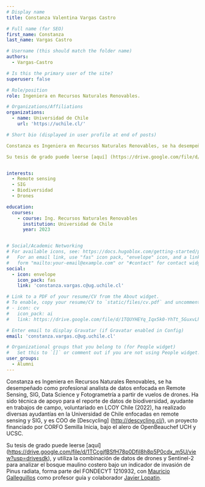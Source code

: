 ```yaml
---
# Display name
title: Constanza Valentina Vargas Castro

# Full name (for SEO)
first_name: Constanza
last_name: Vargas Castro

# Username (this should match the folder name)
authors:
  - Vargas-Castro

# Is this the primary user of the site?
superuser: false

# Role/position
role: Ingeniera en Recursos Naturales Renovables. 

# Organizations/Affiliations
organizations:
  - name: Universidad de Chile
    url: 'https://uchile.cl/'

# Short bio (displayed in user profile at end of posts)

Constanza es Ingeniera en Recursos Naturales Renovables, se ha desempeñado como profesional analista de datos enfocada en Remote Sensing, SIG, Data Science y Fotogrametría a partir de vuelos de drones. Ha sido técnica de apoyo para el reporte de datos de biodiversidad, ayudante en trabajos de campo, voluntariado en LCOY Chile (2022), ha realizado diversas ayudantías en la Universidad de Chile enfocadas en remote sensing y SIG, y es COO de [Descycling] (http://descycling.cl/), un proyecto financiado por CORFO Semilla Inicia, bajo el alero de OpenBeauchef UCH y UCSC.

Su tesis de grado puede leerse [aquí] (https://drive.google.com/file/d/1TCcgjfBSfH78p0DfiI8h8p5P0cdx_m5U/view?usp=drivesdk), y utiliza la combinación de datos de drones y Sentinel-2 para analizar el bosque maulino costero bajo un indicador de invasión de Pinus radiata, forma parte del FONDECYT 1210932, con Mauricio Galleguillos como profesor guía y colaborador Javier Lopatín.


interests:
  - Remote sensing
  - SIG
  - Biodiversidad
  - Drones

education:
  courses:
    - course: Ing. Recursos Naturales Renovables
      institution: Universidad de Chile
      year: 2023


# Social/Academic Networking
# For available icons, see: https://docs.hugoblox.com/getting-started/page-builder/#icons
#   For an email link, use "fas" icon pack, "envelope" icon, and a link in the
#   form "mailto:your-email@example.com" or "#contact" for contact widget.
social:
  - icon: envelope
    icon_pack: fas
    link: 'constanza.vargas.c@ug.uchile.cl'

# Link to a PDF of your resume/CV from the About widget.
# To enable, copy your resume/CV to `static/files/cv.pdf` and uncomment the lines below.
# - icon: cv
#   icon_pack: ai
#   link: https://drive.google.com/file/d/1TQUYHEYq_Iqx5k0-YhTt_5GuxvLhc8SI/view?usp=drivesdk

# Enter email to display Gravatar (if Gravatar enabled in Config)
email: 'constanza.vargas.c@ug.uchile.cl'

# Organizational groups that you belong to (for People widget)
#   Set this to `[]` or comment out if you are not using People widget.
user_groups:
  - Alumni
---
```


Constanza es Ingeniera en Recursos Naturales Renovables, se ha desempeñado como profesional analista de datos enfocada en Remote Sensing, SIG, Data Science y Fotogrametría a partir de vuelos de drones. Ha sido técnica de apoyo para el reporte de datos de biodiversidad, ayudante en trabajos de campo, voluntariado en LCOY Chile (2022), ha realizado diversas ayudantías en la Universidad de Chile enfocadas en remote sensing y SIG, y es COO de [Descycling] (http://descycling.cl/), un proyecto financiado por CORFO Semilla Inicia, bajo el alero de OpenBeauchef UCH y UCSC.

Su tesis de grado puede leerse [aquí] (https://drive.google.com/file/d/1TCcgjfBSfH78p0DfiI8h8p5P0cdx_m5U/view?usp=drivesdk), y utiliza la combinación de datos de drones y Sentinel-2 para analizar el bosque maulino costero bajo un indicador de invasión de Pinus radiata, forma parte del FONDECYT 1210932, con [Mauricio Galleguillos](https://www.javierlopatin.com/author/mauricio-galleguillos/) como profesor guía y colaborador [Javier Lopatin](https://www.javierlopatin.com/author/javier-lopatin/).

